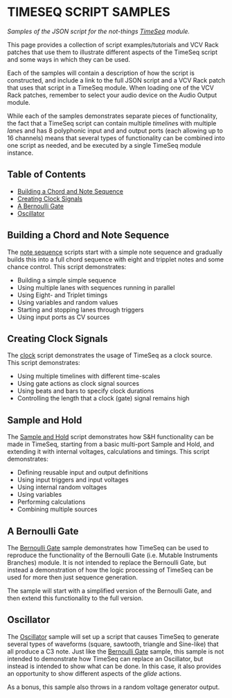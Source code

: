 # TIMESEQ SCRIPT SAMPLES

*Samples of the JSON script for the not-things [TimeSeq](../TIMESEQ.md) module.*

This page provides a collection of script examples/tutorials and VCV Rack patches that use them to illustrate different aspects of the TimeSeq script and some ways in which they can be used.

Each of the samples will contain a description of how the script is constructed, and include a link to the full JSON script and a VCV Rack patch that uses that script in a TimeSeq module. When loading one of the VCV Rack patches, remember to select your audio device on the Audio Output module.

While each of the samples demonstrates separate pieces of functionality, the fact that a TimeSeq script can contain multiple *timeline*s with multiple *lane*s and has 8 polyphonic input and and output ports (each allowing up to 16 channels) means that several types of functionality can be combined into one script as needed, and be executed by a single TimeSeq module instance.

## Table of Contents

* [Building a Chord and Note Sequence](#building-a-chord-and-note-sequence)
* [Creating Clock Signals](#creating-clock-signals)
* [A Bernoulli Gate](#a-bernoulli-gate)
* [Oscillator](#oscillator)

## Building a Chord and Note Sequence

The [note sequence](samples/NOTE-SEQ.md) scripts start with a simple note sequence and gradually builds this into a full chord sequence with eight and tripplet notes and some chance control. This script demonstrates:

* Building a simple simple sequence
* Using multiple lanes with sequences running in parallel
* Using Eight- and Triplet timings
* Using variables and random values
* Starting and stopping lanes through triggers
* Using input ports as CV sources

## Creating Clock Signals

The [clock](samples/CLOCK.md) script demonstrates the usage of TimeSeq as a clock source. This script demonstrates:

* Using multiple timelines with different time-scales
* Using gate actions as clock signal sources
* Using beats and bars to specify clock durations
* Controlling the length that a clock (gate) signal remains high

## Sample and Hold

The [Sample and Hold](samples/SAMPLE-AND-HOLD.md) script demonstrates how S&H functionality can be made in TimeSeq, starting from a basic multi-port Sample and Hold, and extending it with internal voltages, calculations and timings. This script demonstrates:

* Defining reusable input and output definitions
* Using input triggers and input voltages
* Using internal random voltages
* Using variables
* Performing calculations
* Combining multiple sources

## A Bernoulli Gate

The [Bernoulli Gate](samples/BERNOULLI.md) sample demonstrates how TimeSeq can be used to reproduce the functionality of the Bernoulli Gate (i.e. Mutable Instruments Branches) module. It is not intended to replace the Bernoulli Gate, but instead a demonstration of how the logic processing of TimeSeq can be used for more then just sequence generation.

The sample will start with a simplified version of the Bernoulli Gate, and then extend this functionality to the full version.

## Oscillator

The [Oscillator](samples/OSCILLATOR.md) sample will set up a script that causes TimeSeq to generate several types of waveforms (square, sawtooth, triangle and Sine-like) that all produce a C3 note. Just like the [Bernoulli Gate](#a-bernoulli-gate) sample, this sample is not intended to demonstrate how TimeSeq can replace an Oscillator, but instead is intended to show what can be done. In this case, it also provides an opportunity to show different aspects of the *glide* actions.

As a bonus, this sample also throws in a random voltage generator output.